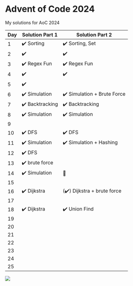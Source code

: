 # Advent of Code 2024

My solutions for AoC 2024


| Day | Solution Part 1            | Solution Part 2            |
|-----|----------------------------|----------------------------|
| 1   | ✔️ Sorting | ✔️ Sorting, Set |
| 2   | ✔️ | ✔️ |
| 3   | ✔️ Regex Fun | ✔️ Regex Fun |
| 4   | ✔️ | ✔️|
| 5   | ✔️ |  |
| 6   | ✔️ Simulation | ✔️ Simulation + Brute Force|
| 7   | ✔️ Backtracking | ✔️ Backtracking |
| 8   | ✔️ Simulation | ✔️ Simulation |
| 9   |  |  |
| 10  | ✔️ DFS| ✔️ DFS |
| 11  | ✔️ Simulation | ✔️ Simulation + Hashing |
| 12  | ✔️ DFS |  |
| 13  | ✔️ brute force |  |
| 14  | ✔️ Simulation | 🎄 |
| 15  |  |  |
| 16  | ✔️ Dijkstra | (✔️) Dijkstra + brute force |
| 17  |  |  |
| 18  | ✔️ Dijkstra | ✔️ Union Find |
| 19  |  |  |
| 20  |  |  |
| 21  |  |  |
| 22  |  |  |
| 23  |  |  |
| 24  |  |  |
| 25  |  |  |

![](07572.jpg)